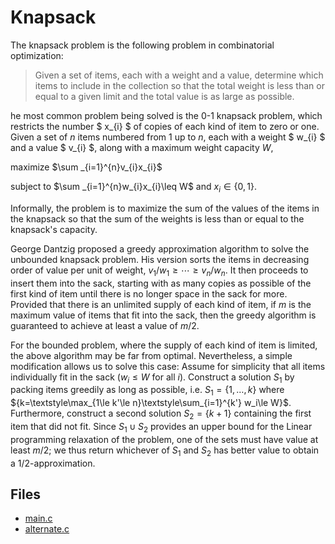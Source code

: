 # Knapsack

The knapsack problem is the following problem in combinatorial optimization:

> Given a set of items, each with a weight and a value, determine which items to include in the collection so that the total weight is less than or equal to a given limit and the total value is as large as possible.

he most common problem being solved is the 0-1 knapsack problem, which restricts the number $ x_{i} $ of copies of each kind of item to zero or one. Given a set of $n$ items numbered from $1$ up to $n$, each with a weight $ w_{i} $ and a value $ v_{i} $, along with a maximum weight capacity $W$,

maximize $\sum _{i=1}^{n}v_{i}x_{i}$

subject to $\sum _{i=1}^{n}w_{i}x_{i}\leq W$ and $x_{i}\in \{0,1\}$.

Informally, the problem is to maximize the sum of the values of the items in the knapsack so that the sum of the weights is less than or equal to the knapsack's capacity.

George Dantzig proposed a greedy approximation algorithm to solve the unbounded knapsack problem. His version sorts the items in decreasing order of value per unit of weight,
${\displaystyle v_{1}/w_{1}\geq \cdots \geq v_{n}/w_{n}}.$ It then proceeds to insert them into the sack, starting with as many copies as possible of the first kind of item until there is no longer space in the sack for more. Provided that there is an unlimited supply of each kind of item, if $m$ is the maximum value of items that fit into the sack, then the greedy algorithm is guaranteed to achieve at least a value of $m/2$.

For the bounded problem, where the supply of each kind of item is limited, the above algorithm may be far from optimal. Nevertheless, a simple modification allows us to solve this case: Assume for simplicity that all items individually fit in the sack ($w_i \le W$ for all $i$). Construct a solution $S_1$ by packing items greedily as long as possible, i.e. ${S_1=\{1,\ldots,k\}}$ where ${k=\textstyle\max_{1\le k'\le n}\textstyle\sum_{i=1}^{k'} w_i\le W}$. Furthermore, construct a second solution $S_2=\{k+1\}$ containing the first item that did not fit. Since $S_1\cup S_2$ provides an upper bound for the Linear programming relaxation of the problem, one of the sets must have value at least $m/2$; we thus return whichever of $S_1$ and $S_2$ has better value to obtain a $1/2$-approximation.

## Files

- [main.c](./main.c)
- [alternate.c](./alternate.c)